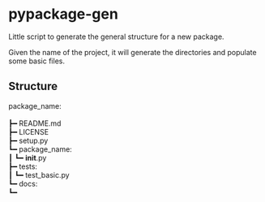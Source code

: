 # pypackage-gen

Little script to generate the general structure for a new package.

Given the name of the project, it will generate the directories and populate some basic files.

## Structure

package_name:<br/>  
┣━ README.md  <br/> 
┣━ LICENSE  <br/> 
┣━ setup.py  <br/> 
┗━ package_name:<br/> 
┃   ┗━ __init__.py<br/> 
┣━ tests:<br/> 
┃   ┗━ test_basic.py<br/> 
┗━ docs:<br/> 
    ┗━
